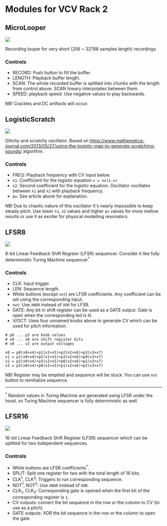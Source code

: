 # Modules for VCV Rack 2

## MicroLooper

![](screenshots/microlooper.png)

Recording looper for very short (256 ~ 32768 samples length) recordings.

### Controls

- RECORD: Push button to fill the buffer.
- LENGTH: Playback buffer length.
- SCAN: The whole recorded buffer is splitted into chunks with the length from control above. SCAN lineary interpolates between them.
- SPEED: playback speed. Use negative values to play backwards.

NB! Crackles and DC artifacts will occur.

## LogisticScratch

![](screenshots/logistic-scratch.png)

Glitchy and scratchy oscillator. Based on https://www.mathematica-journal.com/2013/05/27/using-the-logistic-map-to-generate-scratching-sounds/ algorithm.

### Controls

- FREQ: Playback frequency with CV input below.
- `λ1`: Coefficient for the logistic equation `x = λx(1-x)`
- `λ2`: Second coefficient for the logistic equation. Oscillator oscillates between `λ1` and `λ2` with playback frequency.
- `Δx`: See article above for explanation.

NB! Due to chaotic nature of this oscillator it's nearly impossible to keep steady pitch. Use lower `λ1`, `λ2` values and higher `Δx` values for more mellow results or use it as exciter for physical modelling resonators.

## LFSR8

![](screenshots/lfsr8.png)

8-bit Linear Feedback Shift Register (LFSR) sequencer. Consider it like fully deterministic Turing Machine sequencer<sup>*</sup>

### Controls

- CLK: Input trigger.
- LEN: Sequence length.
- White buttons (except `not`) are LFSR coefficients. Any coefficient can be set using the corresponding input.
- `not`: Use `XNOR` instead of `XOR` for LFSR.
- GATE: Any bit in shift register can be used as a GATE output. Gate is open when the corresponding led is lit.
- V/OCT: Uses four unnamed knobs above to generate CV which can be used for pitch information.
```
# p0 ... p3 are knob values
# x0 ... x8 are shift register bits
# v0 ... v3 are output voltages

v0 = p0(x0+x4)+p1(x1+x5)+p2(x2+x6)+p3(x3+x7)
v1 = p1(x0+x4)+p2(x1+x5)+p3(x2+x6)+p0(x3+x7)
v2 = p2(x0+x4)+p3(x1+x5)+p0(x2+x6)+p1(x3+x7)
v3 = p3(x0+x4)+p0(x1+x5)+p1(x2+x6)+p2(x3+x7)
```

NB! Register may be emptied and sequence will be stuck. You can use `not` button to reinitialize sequence.

----
<sup>*</sup> Random values in Turing Machine are generated using LFSR under the hood, so Turing Machine sequencer is fully deterministic as well.

## LFSR16

![](screenshots/lfsr16.png)

16-bit Linear Feedback Shift Register (LFSR) sequencer which can be splitted for two independent sequences.

### Controls

- White buttons are LFSR coefficients<sup>*</sup>.
- SPLIT: Split one register for two with the total length of 16 bits.
- CLK<sup>1</sup>, CLK<sup>2</sup>: Triggers to run corresponding sequence.
- NOT<sup>1</sup>, NOT<sup>2</sup>: Use `XNOR` instead of `XOR`.
- CLK<sub>1</sub>, CLK<sub>2</sub>: Corresponding gate is opened when the first bit of the corresponding register is `1`.
- CV outputs: convert the bit sequence in the row or the column to CV (to use as a pitch)
- GATE outputs: XOR the bit sequence in the row or the column to open the gate.